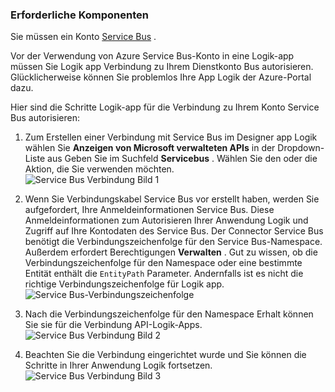 ### <a name="prerequisites"></a>Erforderliche Komponenten

Sie müssen ein Konto [Service Bus](https://azure.microsoft.com/services/service-bus/) .  

Vor der Verwendung von Azure Service Bus-Konto in eine Logik-app müssen Sie Logik app Verbindung zu Ihrem Dienstkonto Bus autorisieren. Glücklicherweise können Sie problemlos Ihre App Logik der Azure-Portal dazu.  

Hier sind die Schritte Logik-app für die Verbindung zu Ihrem Konto Service Bus autorisieren:  

1. Zum Erstellen einer Verbindung mit Service Bus im Designer app Logik wählen Sie **Anzeigen von Microsoft verwalteten APIs** in der Dropdown-Liste aus Geben Sie im Suchfeld **Servicebus** . Wählen Sie den oder die Aktion, die Sie verwenden möchten.  
    ![Service Bus Verbindung Bild 1](./media/connectors-create-api-servicebus/servicebus-1.png)  

2. Wenn Sie Verbindungskabel Service Bus vor erstellt haben, werden Sie aufgefordert, Ihre Anmeldeinformationen Service Bus. Diese Anmeldeinformationen zum Autorisieren Ihrer Anwendung Logik und Zugriff auf Ihre Kontodaten des Service Bus. Der Connector Service Bus benötigt die Verbindungszeichenfolge für den Service Bus-Namespace. Außerdem erfordert Berechtigungen **Verwalten** . Gut zu wissen, ob die Verbindungszeichenfolge für den Namespace oder eine bestimmte Entität enthält die `EntityPath` Parameter. Andernfalls ist es nicht die richtige Verbindungszeichenfolge für Logik app.  
    ![Service Bus-Verbindungszeichenfolge](./media/connectors-create-api-servicebus/connectionstring.png)

1. Nach die Verbindungszeichenfolge für den Namespace Erhalt können Sie sie für die Verbindung API-Logik-Apps.  
    ![Service Bus Verbindung Bild 2](./media/connectors-create-api-servicebus/servicebus-2.png)  

3. Beachten Sie die Verbindung eingerichtet wurde und Sie können die Schritte in Ihrer Anwendung Logik fortsetzen.  
    ![Service Bus Verbindung Bild 3](./media/connectors-create-api-servicebus/servicebus-3.png)   

